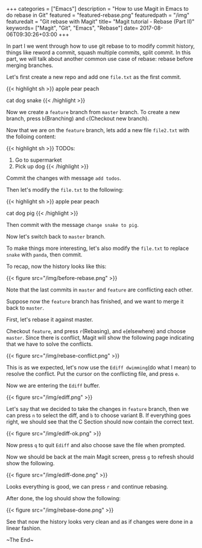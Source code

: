 +++
categories = ["Emacs"]
description = "How to use Magit in Emacs to do rebase in Git"
featured = "featured-rebase.png"
featuredpath = "/img"
featuredalt = "Git rebase with Magit"
title= "Magit tutorial - Rebase (Part II)"
keywords= ["Magit", "Git", "Emacs", "Rebase"]
date= 2017-08-06T09:30:26+03:00
+++

In part I we went through how to use git rebase to to modify commit history, things like reword a commit, squash multiple commits, split commit. In this part, we will talk about another common use case of rebase: rebase before merging branches.

Let's first create a new repo and add one `file.txt` as the first commit.

{{< highlight sh >}}
apple
pear
peach

cat
dog
snake
{{< /highlight >}}

Now we create a `feature` branch from `master` branch. To create a new branch, press `b`(Branching) and `c`(Checkout new branch).

Now that we are on the `feature` branch, lets add a new file `file2.txt` with the folloing content:

{{< highlight sh >}}
TODOs:
1. Go to supermarket
2. Pick up dog
{{< /highlight >}}

Commit the changes with message `add todos`.

Then let's modify the `file.txt` to the following:

{{< highlight sh >}}
apple
pear
peach

cat
dog
pig
{{< /highlight >}}

Then commit with the message `change snake to pig`.

Now let's switch back to `master` branch.

To make things more interesting, let's also modify the `file.txt` to replace `snake` with `panda`, then commit.

To recap, now the history looks like this:

{{< figure src="/img/before-rebase.png" >}}

Note that the last commits in `master` and `feature` are conflicting each other.

Suppose now the `feature` branch has finished, and we want to merge it back to `master`.

First, let's rebase it against master.

Checkout `feature`, and press `r`(Rebasing), and `e`(elsewhere) and choose `master`. Since there is conflict, Magit will show the following page indicating that we have to solve the conflicts.

{{< figure src="/img/rebase-conflict.png" >}}

This is as we expected, let's now use the `Ediff dwimming`(do what I mean) to resolve the conflict. Put the cursor on the conflicting file, and press `e`.

Now we are entering the `Ediff` buffer.

{{< figure src="/img/ediff.png" >}}

Let's say that we decided to take the changes in `feature` branch, then we can press `n` to select the diff, and `b` to choose variant B. If everything goes right, we should see that the C Section should now contain the correct text.

{{< figure src="/img/ediff-ok.png" >}}

Now press `q` to quit `Ediff` and also choose save the file when prompted.

Now we should be back at the main Magit screen, press `g` to refresh should show the following.

{{< figure src="/img/ediff-done.png" >}}

Looks everything is good, we can press `r` and continue rebasing.

After done, the log should show the following:

{{< figure src="/img/rebase-done.png" >}}

See that now the history looks very clean and as if changes were done in a linear fashion.

~The End~
